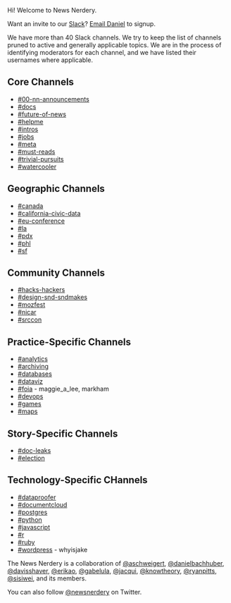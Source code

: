 Hi! Welcome to News Nerdery.

Want an invite to our [Slack](https://newsnerdery.slack.com)? [Email Daniel](mailto:d@danielbachhuber.com) to signup.

We have more than 40 Slack channels. We try to keep the list of channels pruned to active and generally applicable topics. We are in the process of identifying moderators for each channel, and we have listed their usernames where applicable.

## Core Channels
* [#00-nn-announcements](https://newsnerdery.slack.com/messages/00-nn-announcements/)
* [#docs](https://newsnerdery.slack.com/messages/docs/)
* [#future-of-news](https://newsnerdery.slack.com/messages/future-of-news/)
* [#helpme](https://newsnerdery.slack.com/messages/helpme/)
* [#intros](https://newsnerdery.slack.com/messages/intros/)
* [#jobs](https://newsnerdery.slack.com/messages/jobs/)
* [#meta](https://newsnerdery.slack.com/messages/meta/)
* [#must-reads](https://newsnerdery.slack.com/messages/must-reads/)
* [#trivial-pursuits](https://newsnerdery.slack.com/messages/trivial-pursuits/)
* [#watercooler](https://newsnerdery.slack.com/messages/watercooler/)

## Geographic Channels
* [#canada](https://newsnerdery.slack.com/messages/canada/)
* [#california-civic-data](https://newsnerdery.slack.com/messages/california-civic-data/)
* [#eu-conference](https://newsnerdery.slack.com/messages/eu-conference/)
* [#la](https://newsnerdery.slack.com/messages/la/)
* [#pdx](https://newsnerdery.slack.com/messages/pdx/)
* [#phl](https://newsnerdery.slack.com/messages/phl/)
* [#sf](https://newsnerdery.slack.com/messages/sf/)

## Community Channels
* [#hacks-hackers](https://newsnerdery.slack.com/messages/hacks-hackers/)
* [#design-snd-sndmakes](https://newsnerdery.slack.com/messages/design-snd-sndmakes/)
* [#mozfest](https://newsnerdery.slack.com/messages/mozfest/)
* [#nicar](https://newsnerdery.slack.com/messages/nicar/)
* [#srccon](https://newsnerdery.slack.com/messages/srccon/)

## Practice-Specific Channels
* [#analytics](https://newsnerdery.slack.com/messages/analytics/)
* [#archiving](https://newsnerdery.slack.com/messages/archiving/)
* [#databases](https://newsnerdery.slack.com/messages/databases/)
* [#dataviz](https://newsnerdery.slack.com/messages/dataviz/)
* [#foia](https://newsnerdery.slack.com/messages/foia/) - maggie_a_lee, markham
* [#devops](https://newsnerdery.slack.com/messages/devops/)
* [#games](https://newsnerdery.slack.com/messages/games/)
* [#maps](https://newsnerdery.slack.com/messages/maps/)

## Story-Specific Channels
* [#doc-leaks](https://newsnerdery.slack.com/messages/doc-leaks/)
* [#election](https://newsnerdery.slack.com/messages/election/)

## Technology-Specific CHannels
* [#dataproofer](https://newsnerdery.slack.com/messages/dataproofer/)
* [#documentcloud](https://newsnerdery.slack.com/messages/documentcloud/)
* [#postgres](https://newsnerdery.slack.com/messages/postgres/)
* [#python](https://newsnerdery.slack.com/messages/python/)
* [#javascript](https://newsnerdery.slack.com/messages/javascript/)
* [#r](https://newsnerdery.slack.com/messages/r/)
* [#ruby](https://newsnerdery.slack.com/messages/ruby/)
* [#wordpress](https://newsnerdery.slack.com/messages/wordpress/) - whyisjake

The News Nerdery is a collaboration of [@aschweigert](https://twitter.com/aschweigert), [@danielbachhuber](https://twitter.com/danielbachhuber), [@davisshaver](https://twitter.com/davisshaver), [@erikao](https://twitter.com/erikao), [@gabelula](https://twitter.com/gabelula), [@jacqui](https://twitter.com/jacqui), [@knowtheory](https://twitter.com/knowtheory), [@ryanpitts](https://twitter.com/ryanpitts), [@sisiwei](https://twitter.com/sisiwei), and its members.

You can also follow [@newsnerdery](https://twitter.com/newsnerdery) on Twitter.